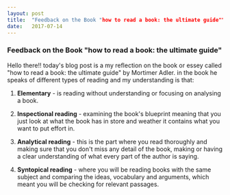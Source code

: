 ```yaml
---
layout: post
title:  "Feedback on the Book "how to read a book: the ultimate guide""
date:   2017-07-14 
---
```


### Feedback on the Book "how to read a book: the ultimate guide"

Hello there!! today's blog post is a my reflection on the book or essey called "how to read a book: the ultimate guide" by Mortimer Adler.
in the book he speaks of different types of reading and my understanding is that:

1) **Elementary** - is reading without understanding or focusing on analysing a book.


2) **Inspectional reading** - examining the book's blueprint meaning that you just look at what the book has in store and weather it contains what you want to put effort in.

3) **Analytical reading** - this is the part where you read thoroughly and making sure that you don't miss any detail of the book, making or having a clear understanding of what every part of the author is saying.

4) **Syntopical reading** - where you will be reading books with the same subject and comparing the ideas, vocabulary and arguments, which meant you will be checking for relevant passages.


